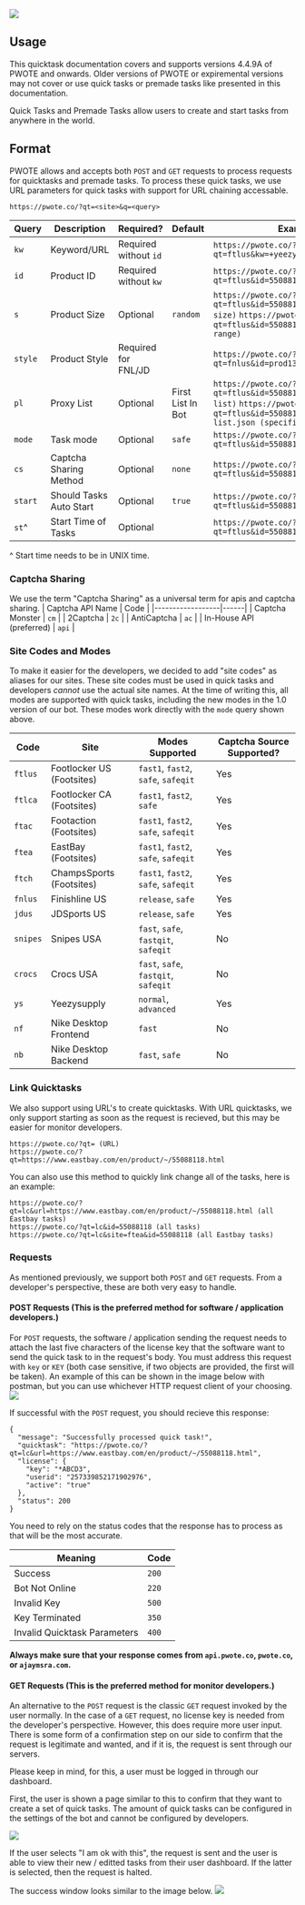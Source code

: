![](https://pbs.twimg.com/profile_banners/1123765884680585218/1596774649/1500x500)

## Usage
This quicktask documentation covers and supports versions 4.4.9A of PWOTE and onwards. Older versions of PWOTE or expiremental versions may not cover or use quick tasks or premade tasks like presented in this documentation. 

Quick Tasks and Premade Tasks allow users to create and start tasks from anywhere in the world. 


## Format
PWOTE allows and accepts both `POST` and `GET` requests to process requests for quicktasks and premade tasks. To process these quick tasks, we use URL parameters for quick tasks with support for URL chaining accessable. 

```http
https://pwote.co/?qt=<site>&q=<query>
```

|   Query   |  Description              | Required?              | Default              | Example |
|-----------|---------------------------|------------------------|----------------------|----------------------|
| `kw`      |  Keyword/URL              | Required without `id` |                      | `https://pwote.co/?qt=ftlus&kw=+yeezy,+350,+boost,-700` |
| `id`      |  Product ID               | Required without `kw` |                      | `https://pwote.co/?qt=ftlus&id=55088118`
| `s`       |  Product Size             | Optional               | `random`             | `https://pwote.co/?qt=ftlus&id=55088118&s=9.5 (single size)` `https://pwote.co/?qt=ftlus&id=55088118&s=7-10.5 (size range)` | 
| `style`   |  Product Style            | Required for FNL/JD      |                      | `https://pwote.co/?qt=fnlus&id=prod1360195&style=555088` |
| `pl`      |  Proxy List               | Optional               |  First List In Bot   | `https://pwote.co/?qt=ftlus&id=55088118&pl=1 (first list)` `https://pwote.co/?qt=ftlus&id=55088118&pl=proxy-list.json (specific)` |
| `mode`    |  Task mode                | Optional               |  `safe`              | `https://pwote.co/?qt=ftlus&id=55088118&mode=fast2` |
| `cs`      | Captcha Sharing Method    | Optional               |  `none`              | `https://pwote.co/?qt=ftlus&id=55088118&cs=cm` | 
| `start`   |  Should Tasks Auto Start  | Optional               |  `true`              | `https://pwote.co/?qt=ftlus&id=55088118&start=true` | 
| `st`^     |  Start Time of Tasks      | Optional               |                      | `https://pwote.co/?qt=ftlus&id=55088118&st=1610298110` | 
^ Start time needs to be in UNIX time. 

### Captcha Sharing
We use the term "Captcha Sharing" as a universal term for apis and captcha sharing. 
| Captcha API Name | Code | 
|------------------|------|
| Captcha Monster  | `cm` |
| 2Captcha         | `2c` | 
| AntiCaptcha      | `ac` | 
| In-House API (preferred) | `api` | 

### Site Codes and Modes
To make it easier for the developers, we decided to add "site codes" as aliases for our sites. These site codes must be used in quick tasks and developers *cannot* use the actual site names. At the time of writing this, all modes are supported with quick tasks, including the new modes in the 1.0 version of our bot. These modes work directly with the `mode` query shown above. 

| Code                | Site             | Modes Supported | Captcha Source Supported? |
|--------------------|-------------------|-------------------|-------------------|
| `ftlus` | Footlocker US (Footsites) | `fast1`, `fast2`, `safe`, `safeqit` | Yes | 
| `ftlca` | Footlocker CA (Footsites) | `fast1`, `fast2`, `safe` | Yes |
| `ftac` | Footaction (Footsites) | `fast1`, `fast2`, `safe`, `safeqit` | Yes | 
| `ftea` | EastBay (Footsites) | `fast1`, `fast2`, `safe`, `safeqit` | Yes | 
| `ftch` | ChampsSports (Footsites) | `fast1`, `fast2`, `safe`, `safeqit` | Yes | 
| `fnlus` | Finishline US | `release`, `safe` | Yes | 
| `jdus` | JDSports US | `release`, `safe` | Yes | 
| `snipes` | Snipes USA | `fast`, `safe`, `fastqit`, `safeqit` | No |
| `crocs` | Crocs USA | `fast`, `safe`, `fastqit`, `safeqit` | No |
| `ys` | Yeezysupply | `normal`, `advanced` | Yes |
| `nf` | Nike Desktop Frontend | `fast` | No |
| `nb` | Nike Desktop Backend | `fast`, `safe` | No | 

### Link Quicktasks
We also support using URL's to create quicktasks. With URL quicktasks, we only support starting as soon as the request is recieved, but this may be easier for monitor developers. 

```
https://pwote.co/?qt= (URL)
https://pwote.co/?qt=https://www.eastbay.com/en/product/~/55088118.html
```

You can also use this method to quickly link change all of the tasks, here is an example:
```
https://pwote.co/?qt=lc&url=https://www.eastbay.com/en/product/~/55088118.html (all Eastbay tasks)
https://pwote.co/?qt=lc&id=55088118 (all tasks)
https://pwote.co/?qt=lc&site=ftea&id=55088118 (all Eastbay tasks)
```

 ### Requests 
 As mentioned previously, we support both `POST` and `GET` requests. From a developer's perspective, these are both very easy to handle. 
 
 #### POST Requests (This is the preferred method for software / application developers.)
 For `POST` requests, the software / application sending the request needs to attach the last five characters of the license key that the software want to send the quick task to in the request's body. You must address this request with `key` or `KEY` (both case sensitive, if two objects are provided, the first will be taken). An example of this can be shown in the image below with postman, but you can use whichever HTTP request client of your choosing. 
![](https://media.discordapp.net/attachments/702974537540698193/798018425296912404/unknown.png)

If successful with the `POST` request, you should recieve this response: 
```
{ 
  "message": "Successfully processed quick task!",
  "quicktask": "https://pwote.co/?qt=lc&url=https://www.eastbay.com/en/product/~/55088118.html",
  "license": {
    "key": "*ABCD3",
    "userid": "257339852171902976",
    "active": "true"
  },
  "status": 200
}
```

You need to rely on the status codes that the response has to process as that will be the most accurate. 

| Meaning | Code | 
|------------------|------|
| Success  | `200` |
| Bot Not Online         | `220` | 
| Invalid Key      | `500` | 
| Key Terminated | `350` | 
| Invalid Quicktask Parameters | `400` | 

**Always make sure that your response comes from `api.pwote.co`, `pwote.co`, or `ajaymsra.com`.**

#### GET Requests (This is the preferred method for monitor developers.)
An alternative to the `POST` request is the classic `GET` request invoked by the user normally. In the case of a `GET` request, no license key is needed from the developer's perspective. However, this does require more user input. There is some form of a confirmation step on our side to confirm that the request is legitimate and wanted, and if it is, the request is sent through our servers. 

Please keep in mind, for this, a user must be logged in through our dashboard. 

First, the user is shown a page similar to this to confirm that they want to create a set of quick tasks. The amount of quick tasks can be configured in the settings of the bot and cannot be configured by developers. 
 
 ![](https://media.discordapp.net/attachments/702974537540698193/798016913607229490/unknown.png?width=2154&height=1346)
 
 If the user selects "I am ok with this", the request is sent and the user is able to view their new / editted tasks from their user dashboard. If the latter is selected, then the request is halted. 
 
 The success window looks similar to the image below. 
 ![](https://media.discordapp.net/attachments/702974537540698193/798015663561900092/unknown.png)


